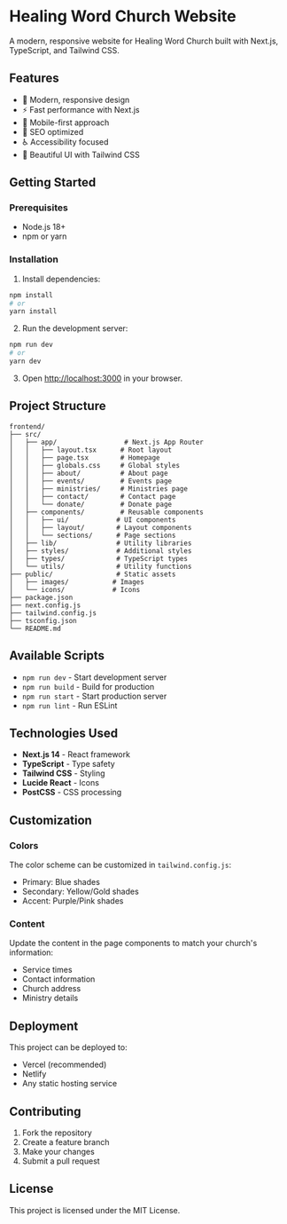 # Healing Word Church Website

A modern, responsive website for Healing Word Church built with Next.js, TypeScript, and Tailwind CSS.

## Features

- 🎨 Modern, responsive design
- ⚡ Fast performance with Next.js
- 📱 Mobile-first approach
- 🎯 SEO optimized
- ♿ Accessibility focused
- 🎨 Beautiful UI with Tailwind CSS

## Getting Started

### Prerequisites

- Node.js 18+ 
- npm or yarn

### Installation

1. Install dependencies:
```bash
npm install
# or
yarn install
```

2. Run the development server:
```bash
npm run dev
# or
yarn dev
```

3. Open [http://localhost:3000](http://localhost:3000) in your browser.

## Project Structure

```
frontend/
├── src/
│   ├── app/                 # Next.js App Router
│   │   ├── layout.tsx      # Root layout
│   │   ├── page.tsx        # Homepage
│   │   ├── globals.css     # Global styles
│   │   ├── about/          # About page
│   │   ├── events/         # Events page
│   │   ├── ministries/     # Ministries page
│   │   ├── contact/        # Contact page
│   │   └── donate/         # Donate page
│   ├── components/         # Reusable components
│   │   ├── ui/            # UI components
│   │   ├── layout/        # Layout components
│   │   └── sections/      # Page sections
│   ├── lib/               # Utility libraries
│   ├── styles/            # Additional styles
│   ├── types/             # TypeScript types
│   └── utils/             # Utility functions
├── public/                # Static assets
│   ├── images/           # Images
│   └── icons/            # Icons
├── package.json
├── next.config.js
├── tailwind.config.js
├── tsconfig.json
└── README.md
```

## Available Scripts

- `npm run dev` - Start development server
- `npm run build` - Build for production
- `npm run start` - Start production server
- `npm run lint` - Run ESLint

## Technologies Used

- **Next.js 14** - React framework
- **TypeScript** - Type safety
- **Tailwind CSS** - Styling
- **Lucide React** - Icons
- **PostCSS** - CSS processing

## Customization

### Colors
The color scheme can be customized in `tailwind.config.js`:
- Primary: Blue shades
- Secondary: Yellow/Gold shades  
- Accent: Purple/Pink shades

### Content
Update the content in the page components to match your church's information:
- Service times
- Contact information
- Church address
- Ministry details

## Deployment

This project can be deployed to:
- Vercel (recommended)
- Netlify
- Any static hosting service

## Contributing

1. Fork the repository
2. Create a feature branch
3. Make your changes
4. Submit a pull request

## License

This project is licensed under the MIT License.
